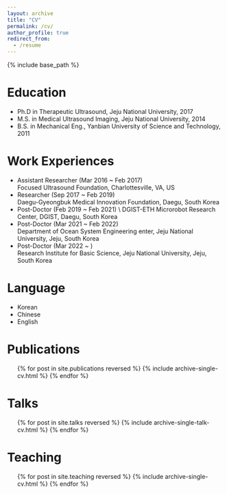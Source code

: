 ```yaml
---
layout: archive
title: "CV"
permalink: /cv/
author_profile: true
redirect_from:
  - /resume
---
```


{% include base_path %}

Education
======
* Ph.D in Therapeutic Ultrasound, Jeju National University, 2017
* M.S. in Medical Ultrasound Imaging, Jeju National University, 2014
* B.S. in Mechanical Eng., Yanbian University of Science and Technology, 2011

Work Experiences
======
* Assistant Researcher (Mar 2016 ~ Feb 2017) \
  Focused Ultrasound Foundation, Charlottesville, VA, US
* Researcher (Sep 2017 ~ Feb 2019) \
  Daegu-Gyeongbuk Medical Innovation Foundation, Daegu, South Korea 
* Post-Doctor (Feb 2019 ~ Feb 2021) \ 
  DGIST-ETH Microrobot Research Center, DGIST, Daegu, South Korea
* Post-Doctor (Mar 2021 ~ Feb 2022) \
  Department of Ocean System Engineering enter, Jeju National University, Jeju, South Korea 
* Post-Doctor (Mar 2022 ~ ) \
  Research Institute for Basic Science, Jeju National University, Jeju, South Korea
  
Language
======
* Korean
* Chinese
* English
  
Publications
======
  <ul>{% for post in site.publications reversed %}
    {% include archive-single-cv.html %}
  {% endfor %}</ul>
  
Talks
======
  <ul>{% for post in site.talks reversed %}
    {% include archive-single-talk-cv.html  %}
  {% endfor %}</ul>
  
Teaching
======
  <ul>{% for post in site.teaching reversed %}
    {% include archive-single-cv.html %}
  {% endfor %}</ul>
  

